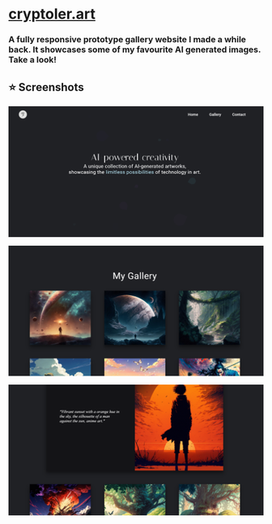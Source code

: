# [cryptoler.art](https://askel-dev.github.io/cryptoler.art/)

### A **fully responsive** prototype gallery website I made a while back. It showcases some of my favourite AI generated images. Take a look!

## ⭐ Screenshots
![Screenshot 1](./images/site-screenshot-1.png)



![Screenshot 2](./images/site-screenshot-2.png)



![Screenshot 3](./images/site-screenshot-3.png)
